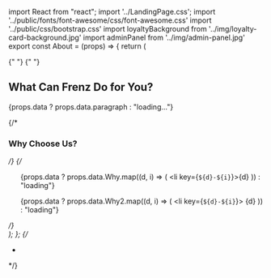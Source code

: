 import React from "react";
import '../LandingPage.css';
import '../public/fonts/font-awesome/css/font-awesome.css'
import '../public/css/bootstrap.css'
import loyaltyBackground from '../img/loyalty-card-background.jpg'
import adminPanel from '../img/admin-panel.jpg'
export const About = (props) => {
  return (
    <div id="about">
      <div className="container">
        <div className="row">
          <div className="col-xs-12 col-md-6">
            {" "}
            <img src={loyaltyBackground} className="img-responsive" alt="" />{" "}
          </div>
          <div className="col-xs-12 col-md-6">
            <div className="about-text">
              <h2>What Can Frenz Do for You?</h2>
              <p>{props.data ? props.data.paragraph : "loading..."}</p>
              {/* <h3>Why Choose Us?</h3> */}
              {/* <div className="list-style">
                <div className="col-lg-6 col-sm-6 col-xs-12">
                  <ul>
                    {props.data
                      ? props.data.Why.map((d, i) => (
                          <li key={`${d}-${i}`}>{d}</li>
                        ))
                      : "loading"}
                  </ul>
                </div>
                <div className="col-lg-6 col-sm-6 col-xs-12">
                  <ul>
                    {props.data
                      ? props.data.Why2.map((d, i) => (
                          <li key={`${d}-${i}`}> {d}</li>
                        ))
                      : "loading"}
                  </ul>
                </div>
              </div> */}
            </div>
          </div>
        </div>
      </div>
    </div>
  );
};
{/* <ul sty>
<li ><img src={adminPanel} className="img-responsive" alt=""/></li>
</ul> */}